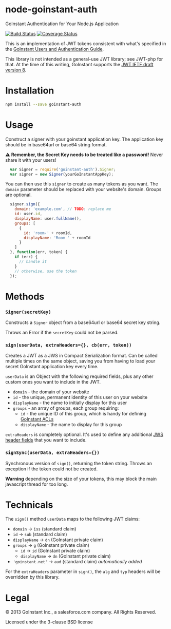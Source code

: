 # node-goinstant-auth

GoInstant Authentication for Your Node.js Application

[![Build Status](https://magnum.travis-ci.com/goinstant/node-goinstant-auth.png?token=fy6GC4GtQkNjSzNF3geU&branch=master)](https://magnum.travis-ci.com/goinstant/node-goinstant-auth) [![Coverage Status](https://coveralls.io/repos/goinstant/node-goinstant-auth/badge.png?branch=master)](https://coveralls.io/r/goinstant/node-goinstant-auth?branch=master)

This is an implementation of JWT tokens consistent with what's specified in the
[GoInstant Users and Authentication
Guide](https://developers.goinstant.com/v1/guides/users_and_authentication.html).

This library is not intended as a general-use JWT library; see JWT-php for
that. At the time of this writing, GoInstant supports the [JWT IETF draft
version 8](https://tools.ietf.org/html/draft-ietf-oauth-json-web-token-08).

# Installation

```sh
npm install --save goinstant-auth
```

# Usage

Construct a signer with your goinstant application key. The application key
should be in base64url or base64 string format.

:warning: **Remember, the Secret Key needs to be treated like a password!**
Never share it with your users!

```js
  var Signer = require('goinstant-auth').Signer;
  var signer = new Signer(yourGoInstantAppKey);
```

You can then use this `signer` to create as many tokens as you want. The
`domain` parameter should be replaced with your website's domain. Groups are
optional.

```js
  signer.sign({
    domain: 'example.com', // TODO: replace me
    id: user.id,
    displayName: user.fullName(),
    groups: [
      {
        id: 'room-' + roomId,
        displayName: 'Room ' + roomId
      }
    ]
  }, function(err, token) {
    if (err) {
      // handle it
    }
    // otherwise, use the token
  });
```

# Methods

### `Signer(secretKey)`

Constructs a `Signer` object from a base64url or base64 secret key string.

Throws an Error if the `secretKey` could not be parsed.

### `sign(userData, extraHeaders={}, cb(err, token))`

Creates a JWT as a JWS in Compact Serialization format.  Can be called multiple
times on the same object, saving you from having to load your secret GoInstant
application key every time.

`userData` is an Object with the following required fields, plus any other
custom ones you want to include in the JWT.
- `domain` - the domain of your website
- `id` - the unique, permanent identity of this user on your website
- `displayName` - the name to initially display for this user
- `groups` - an array of groups, each group requiring:
  - `id` - the unique ID of this group, which is handy for defining [GoInstant ACLs](https://developers.goinstant.com/v1/guides/creating_and_managing_acl.html)
  - `displayName` - the name to display for this group

`extraHeaders` is completely optional.  It's used to define any additional
[JWS header fields](http://tools.ietf.org/html/draft-ietf-jose-json-web-signature-11#section-4.1)
that you want to include.

### `signSync(userData, extraHeaders={})`

Synchronous version of `sign()`, returning the token string.  Throws an
exception if the token could not be created.

**Warning** depending on the size of your tokens, this may block the main
javascript thread for too long.

# Technicals

The `sign()` method `userData` maps to the following JWT claims:
- `domain` -> `iss` (standard claim)
- `id` -> `sub` (standard claim)
- `displayName` -> `dn` (GoInstant private claim)
- `groups` -> `g` (GoInstant private claim)
  - `id` -> `id` (GoInstant private claim)
  - `displayName` -> `dn` (GoInstant private claim)
- `'goinstant.net'` -> `aud` (standard claim) _automatically added_

For the `extraHeaders` parameter in `sign()`, the `alg` and `typ` headers will
be overridden by this library.

# Legal

&copy; 2013 GoInstant Inc., a salesforce.com company.  All Rights Reserved.

Licensed under the 3-clause BSD license
